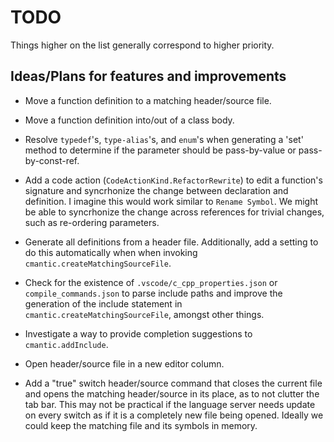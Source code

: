 # TODO

Things higher on the list generally correspond to higher priority.

## Ideas/Plans for features and improvements

- Move a function definition to a matching header/source file.

- Move a function definition into/out of a class body.

- Resolve `typedef`'s, `type-alias`'s, and `enum`'s when generating a 'set' method to determine if the parameter should be pass-by-value or pass-by-const-ref.

- Add a code action (`CodeActionKind.RefactorRewrite`) to edit a function's signature and syncrhonize the change between declaration and definition. I imagine this would work similar to `Rename Symbol`. We might be able to syncrhonize the change across references for trivial changes, such as re-ordering parameters.

- Generate all definitions from a header file. Additionally, add a setting to do this automatically when when invoking `cmantic.createMatchingSourceFile`.

- Check for the existence of `.vscode/c_cpp_properties.json` or `compile_commands.json` to parse include paths and improve the generation of the include statement in `cmantic.createMatchingSourceFile`, amongst other things.

- Investigate a way to provide completion suggestions to `cmantic.addInclude`.

- Open header/source file in a new editor column.

- Add a "true" switch header/source command that closes the current file and opens the matching header/source in its place, as to not clutter the tab bar. This may not be practical if the language server needs update on every switch as if it is a completely new file being opened. Ideally we could keep the matching file and its symbols in memory.
